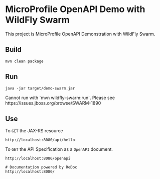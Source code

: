 MicroProfile OpenAPI Demo with WildFly Swarm
===

This project is MicroProfile OpenAPI Demonstration with WildFly Swarm.

## Build

```
mvn clean package
```

## Run

```
java -jar target/demo-swarm.jar
```

<p class="warn">Cannot run with `mvn wildfly-swarm:run`. Please see  https://issues.jboss.org/browse/SWARM-1890</p>

## Use

To `GET` the JAX-RS resource

```
http://localhost:8080/api/hello
```


To `GET` the API Specification as a `OpenAPI` document.

```
http://localhost:8080/openapi

# Documentation powered by ReDoc
http://localhost:8080/
```
